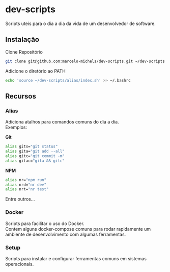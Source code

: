# dev-scripts

Scripts uteis para o dia a dia da vida de um desenvolvedor de software.


## Instalação

Clone Repositório

```bash
git clone git@github.com:marcelo-michels/dev-scripts.git ~/dev-scripts
```

Adicione o diretório ao PATH

```bash
echo 'source ~/dev-scripts/alias/index.sh' >> ~/.bashrc
```

## Recursos

### Alias 

Adiciona atalhos para comandos comuns do dia a dia.  
Exemplos:  

**Git** 
```bash 
alias gits="git status"  
alias gita="git add --all"  
alias gitc="git commit -m"  
alias gitac="gita && gitc"  
```

**NPM**  
```bash 
alias nr="npm run"  
alias nrd="nr dev"  
alias nrt="nr test"  
```

Entre outros...

### Docker

Scripts para facilitar o uso do Docker.  
Contem alguns docker-compose comuns para rodar rapidamente um ambiente de desenvolvimento com algumas ferramentas.

### Setup 

Scripts para instalar e configurar ferramentas comuns em sistemas operacionais.